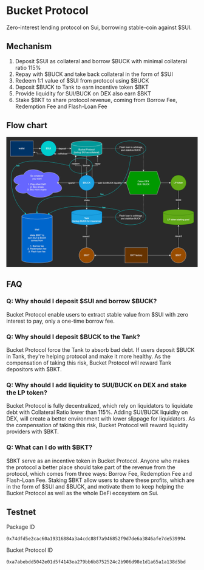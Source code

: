 # Bucket Protocol
Zero-interest lending protocol on Sui, borrowing stable-coin against $SUI.

## Mechanism
1. Deposit $SUI as collateral and borrow $BUCK with minimal collateral ratio 115%
2. Repay with $BUCK and take back collateral in the form of $SUI
3. Redeem 1:1 value of $SUI from protocol using $BUCK
4. Deposit $BUCK to Tank to earn incentive token $BKT
5. Provide liquidity for SUI/BUCK on DEX also earn $BKT
6. Stake $BKT to share protocol revenue, coming from Borrow Fee, Redemption Fee and Flash-Loan Fee
 
## Flow chart
![bucket-protocol](./assets/bucket-protocol.png)

## FAQ
### Q: Why should I deposit $SUI and borrow $BUCK?  
Bucket Protocol enable users to extract stable value from $SUI with zero interest to pay, only a one-time borrow fee.

### Q: Why should I deposit $BUCK to the Tank?  
Bucket Protocol force the Tank to absorb bad debt. If users deposit $BUCK in Tank, they're helping protocol and make it more healthy. As the compensation of taking this risk, Bucket Protocol will reward Tank depositors with $BKT.

### Q: Why should I add liquidity to SUI/BUCK on DEX and stake the LP token?  
Bucket Protocol is fully decentralized, which rely on liquidators to liquidate debt with Collateral Ratio lower than 115%. Adding SUI/BUCK liquidity on DEX, will create a better environment with lower slippage for liquidators. As the compensation of taking this risk, Bucket Protocol will reward liquidity providers with $BKT.

### Q: What can I do with $BKT?  
$BKT serve as an incentive token in Bucket Protocol. Anyone who makes the protocol a better place should take part of the revenue from the protocol, which comes from three ways: Borrow Fee, Redemption Fee and Flash-Loan Fee. Staking $BKT allow users to share these profits, which are in the form of $SUI and $BUCK, and motivate them to keep helping the Bucket Protocol as well as the whole DeFi ecosystem on Sui.

## Testnet
Package ID
```
0x74dfd5e2cac60a19316884a3a4cdc88f7a946852f9d7de6a3846afe7de539994
```
Bucket Protocol ID
```
0xa7abebdd5042e01d5f4143ea279bb6b8752524c2b906d98e1d1a65a1a138d5bd
```